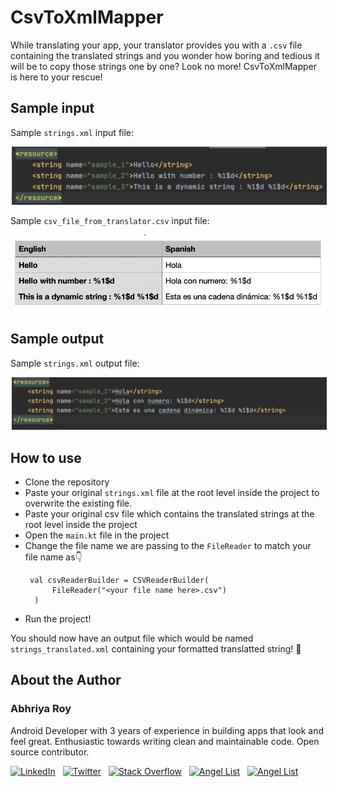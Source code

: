 # CsvToXmlMapper
While translating your app, your translator provides you with a `.csv` file containing the translated strings and you 
wonder how boring and tedious it will be to copy those strings one by one? Look no more! CsvToXmlMapper is here to your rescue!

## Sample input

Sample `strings.xml` input file:

<p align="center">
  <img src="resources/Original_strings.png" alt="strings.xml" hspace="2">
</p> 

Sample `csv_file_from_translator.csv` input file:

<p align="center">
  <img src="resources/File_from_translator.png" alt="csv_file_from_translator.csv" hspace="2">
</p> 

## Sample output

Sample `strings.xml` output file:

<p align="center">
  <img src="resources/Modified_strings.png" alt="strings.xml" hspace="2">
</p> 


## How to use
- Clone the repository
- Paste your original `strings.xml` file at the root level inside the project  to overwrite the existing file.
- Paste your original csv file which contains the translated strings at the root level inside the project
- Open the `main.kt` file in the project
- Change the file name we are passing to the `FileReader` to match your file name as👇
  ```
   val csvReaderBuilder = CSVReaderBuilder(
        FileReader("<your file name here>.csv")
    )
  ```
- Run the project!

You should now have an output file which would be named `strings_translated.xml` containing your formatted translatted string! 🚀


## About the Author

### Abhriya Roy

 Android Developer with 3 years of experience in building apps that look and feel great. 
 Enthusiastic towards writing clean and maintainable code.
 Open source contributor.

 <a href="https://www.linkedin.com/in/abhriya-roy/"><img src="https://i.imgur.com/toWXOAd.png" alt="LinkedIn" width=40 height=40></a>     &nbsp;
 <a href="https://twitter.com/AbhriyaR"><img src="https://i.imgur.com/ymEo5Iy.png" alt="Twitter" width=42 height=40></a> 
 &nbsp;
 <a href="https://stackoverflow.com/users/6197251/abhriya-roy"><img src="https://i.imgur.com/JakJaHP.png" alt="Stack Overflow" width=40  height=40></a> 
 &nbsp;
 <a href="https://angel.co/abhriya-roy?public_profile=1"><img src="https://i.imgur.com/TiwMDMK.png" alt="Angel List" width=40  height=40></a>
 &nbsp;
 <a href="https://play.google.com/store/apps/developer?id=Zebro+Studio"><img src="https://i.imgur.com/Rj1IsYI.png" alt="Angel List" width=40  height=40></a>

 <br>
  
